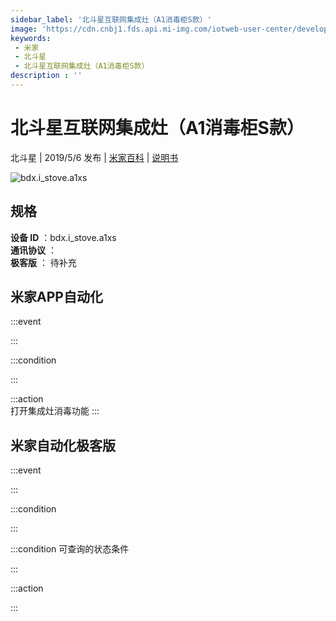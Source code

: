 ```yaml
---
sidebar_label: '北斗星互联网集成灶（A1消毒柜S款）'
image: 'https://cdn.cnbj1.fds.api.mi-img.com/iotweb-user-center/developer_1678870891016IS8mNWfX.png?GalaxyAccessKeyId=AKVGLQWBOVIRQ3XLEW&Expires=9223372036854775807&Signature=nqSYnR/v9e7TSwdjIAVLPV+jH28='
keywords: 
 - 米家
 - 北斗星
 - 北斗星互联网集成灶（A1消毒柜S款）
description : ''
---
```

# 北斗星互联网集成灶（A1消毒柜S款）

北斗星 | 2019/5/6 发布 | [米家百科](https://home.mi.com/webapp/content/baike/product/index.html?model=bdx.i_stove.a1xs) | [说明书](https://home.mi.com/views/introduction.html?model=bdx.i_stove.a1xs&region=cn)

![bdx.i_stove.a1xs](https://cdn.cnbj1.fds.api.mi-img.com/iotweb-user-center/developer_1678870891016IS8mNWfX.png?GalaxyAccessKeyId=AKVGLQWBOVIRQ3XLEW&Expires=9223372036854775807&Signature=nqSYnR/v9e7TSwdjIAVLPV+jH28=)

## 规格  
> 
**设备 ID** ：bdx.i_stove.a1xs  
**通讯协议** ：  
**极客版**  ： 待补充 


## 米家APP自动化  

:::event  

:::

:::condition  

:::

:::action   
打开集成灶消毒功能
:::

## 米家自动化极客版  

:::event  

:::

:::condition  

:::

:::condition 可查询的状态条件  

:::

:::action  

:::

        
